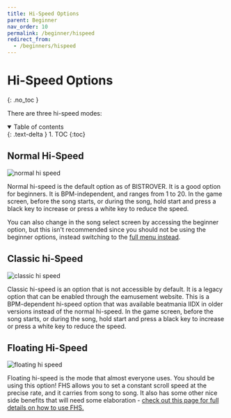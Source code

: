 ```yaml
---
title: Hi-Speed Options
parent: Beginner
nav_order: 10
permalink: /beginner/hispeed
redirect_from:
  - /beginners/hispeed
---
```


# Hi-Speed Options
{: .no_toc }

There are three hi-speed modes:

<details open markdown="block">
  <summary>
    Table of contents
  </summary>
  {: .text-delta }
1. TOC
{:toc}
</details>

## Normal Hi-Speed 

![normal hi speed](/assets/img/fhs/normal.jpg)

Normal hi-speed is the default option as of BISTROVER. It is a good option for beginners. It is BPM-independent, and ranges from 1 to 20. In the game screen, before the song starts, or during the song, hold start and press a black key to increase or press a white key to reduce the speed.

You can also change in the song select screen by accessing the beginner option, but this isn't recommended since you should not be using the beginner options, instead switching to the [full menu instead](/beginner/option).

## Classic hi-Speed

![classic hi speed](/assets/img/fhs/classic.png)

Classic hi-speed is an option that is not accessible by default. It is a legacy option that can be enabled through the eamusement website. This is a BPM-dependent hi-speed option that was available beatmania IIDX in older versions instead of the normal hi-speed. In the game screen, before the song starts, or during the song, hold start and press a black key to increase or press a white key to reduce the speed.

## Floating Hi-Speed

![floating hi speed](/assets/img/fhs/floating.jpg)

Floating hi-speed is the mode that almost everyone uses. You should be using this option! FHS allows you to set a constant scroll speed at the precise rate, and it carries from song to song. It also has some other nice side benefits that will need some elaboration - [check out this page for full details on how to use FHS.](/beginner/floating)
